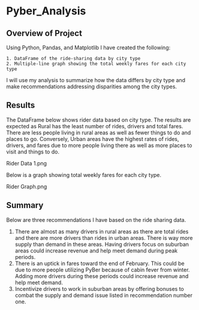 # Pyber_Analysis

## Overview of Project

Using Python, Pandas, and Matplotlib I have created the following:
    
    1. DataFrame of the ride-sharing data by city type
    2. Multiple-line graph showing the total weekly fares for each city type
    
I will use my analysis to summarize how the data differs by city type and make recommendations addressing disparities among the city types.


## Results

The DataFrame below shows rider data based on city type.  The results are expected as Rural has the least number of rides, drivers and total fares. There are less people living in rural areas as well as fewer things to do and places to go.  Conversely, Urban areas have the highest rates of rides, drivers, and fares due to more people living there as well as more places to visit and things to do.  

Rider Data 1.png

Below is a graph showing total weekly fares for each city type.

Rider Graph.png

## Summary

Below are three recommendations I have based on the ride sharing data.
    
1. There are almost as many drivers in rural areas as there are total rides and there are more drivers than rides in urban areas.  There is way more supply than demand in these areas.  Having drivers focus on suburban areas could increase revenue and help meet demand during peak periods.  
2. There is an uptick in fares toward the end of February.  This could be due to more people utilizing PyBer because of cabin fever from winter.  Adding more drivers during these periods could increase revenue and help meet demand.
3. Incentivize drivers to work in suburban areas by offering bonuses to combat the supply and demand issue listed in recommendation number one.